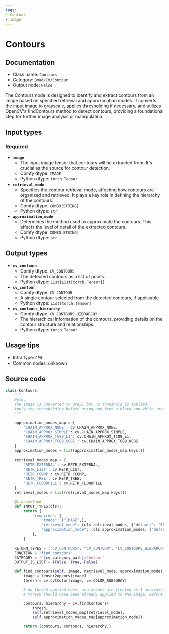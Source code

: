 ```yaml
---
tags:
- Contour
- Image
---
```


# Contours
## Documentation
- Class name: `Contours`
- Category: `Bmad/CV/Contour`
- Output node: `False`

The Contours node is designed to identify and extract contours from an image based on specified retrieval and approximation modes. It converts the input image to grayscale, applies thresholding if necessary, and utilizes OpenCV's findContours method to detect contours, providing a foundational step for further image analysis or manipulation.
## Input types
### Required
- **`image`**
    - The input image tensor that contours will be extracted from. It's crucial as the source for contour detection.
    - Comfy dtype: `IMAGE`
    - Python dtype: `torch.Tensor`
- **`retrieval_mode`**
    - Specifies the contour retrieval mode, affecting how contours are organized and retrieved. It plays a key role in defining the hierarchy of the contours.
    - Comfy dtype: `COMBO[STRING]`
    - Python dtype: `str`
- **`approximation_mode`**
    - Determines the method used to approximate the contours. This affects the level of detail of the extracted contours.
    - Comfy dtype: `COMBO[STRING]`
    - Python dtype: `str`
## Output types
- **`cv_contours`**
    - Comfy dtype: `CV_CONTOURS`
    - The detected contours as a list of points.
    - Python dtype: `List[List[torch.Tensor]]`
- **`cv_contour`**
    - Comfy dtype: `CV_CONTOUR`
    - A single contour selected from the detected contours, if applicable.
    - Python dtype: `List[torch.Tensor]`
- **`cv_contours_hierarchy`**
    - Comfy dtype: `CV_CONTOURS_HIERARCHY`
    - The hierarchical information of the contours, providing details on the contour structure and relationships.
    - Python dtype: `torch.Tensor`
## Usage tips
- Infra type: `CPU`
- Common nodes: unknown


## Source code
```python
class Contours:
    """
    Note:
    The image is converted to grey, but no threshold is applied.
    Apply the thresholding before using and feed a black and white image.
    """

    approximation_modes_map = {
        'CHAIN_APPROX_NONE': cv.CHAIN_APPROX_NONE,
        'CHAIN_APPROX_SIMPLE': cv.CHAIN_APPROX_SIMPLE,
        'CHAIN_APPROX_TC89_L1': cv.CHAIN_APPROX_TC89_L1,
        'CHAIN_APPROX_TC89_KCOS': cv.CHAIN_APPROX_TC89_KCOS
    }
    approximation_modes = list(approximation_modes_map.keys())

    retrieval_modes_map = {
        'RETR_EXTERNAL': cv.RETR_EXTERNAL,
        'RETR_LIST': cv.RETR_LIST,
        'RETR_CCOMP': cv.RETR_CCOMP,
        'RETR_TREE': cv.RETR_TREE,
        'RETR_FLOODFILL': cv.RETR_FLOODFILL
    }
    retrieval_modes = list(retrieval_modes_map.keys())

    @classmethod
    def INPUT_TYPES(cls):
        return {
            "required": {
                "image": ("IMAGE",),
                "retrieval_mode": (cls.retrieval_modes, {"default": "RETR_LIST"}),
                "approximation_mode": (cls.approximation_modes, {"default": "CHAIN_APPROX_SIMPLE"}),
            },
        }

    RETURN_TYPES = ("CV_CONTOURS", "CV_CONTOUR", "CV_CONTOURS_HIERARCHY")
    FUNCTION = "find_contours"
    CATEGORY = f"{cv_category_path}/Contour"
    OUTPUT_IS_LIST = (False, True, False)

    def find_contours(self, image, retrieval_mode, approximation_mode):
        image = tensor2opencv(image)
        thresh = cv.cvtColor(image, cv.COLOR_RGB2GRAY)

        # no thresh applied here, non zeroes are treated as 1 according to documentation;
        # thresh should have been already applied to the image, before passing it to this node.

        contours, hierarchy = cv.findContours(
            thresh,
            self.retrieval_modes_map[retrieval_mode],
            self.approximation_modes_map[approximation_mode])

        return (contours, contours, hierarchy,)

```
